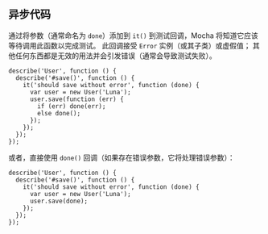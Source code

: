 ## 异步代码
通过将参数（通常命名为 `done`）添加到 `it()` 到测试回调，Mocha 将知道它应该等待调用此函数以完成测试。 此回调接受 `Error` 实例（或其子类）或虚假值； 其他任何东西都是无效的用法并会引发错误（通常会导致测试失败）。
```
describe('User', function () {
  describe('#save()', function () {
    it('should save without error', function (done) {
      var user = new User('Luna');
      user.save(function (err) {
        if (err) done(err);
        else done();
      });
    });
  });
});
```
或者，直接使用 `done()` 回调（如果存在错误参数，它将处理错误参数）：
```
describe('User', function () {
  describe('#save()', function () {
    it('should save without error', function (done) {
      var user = new User('Luna');
      user.save(done);
    });
  });
});
```

